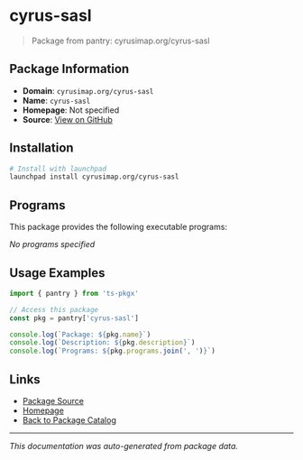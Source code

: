 # cyrus-sasl

> Package from pantry: cyrusimap.org/cyrus-sasl

## Package Information

- **Domain**: `cyrusimap.org/cyrus-sasl`
- **Name**: `cyrus-sasl`
- **Homepage**: Not specified
- **Source**: [View on GitHub](https://github.com/pkgxdev/pantry/tree/main/projects/cyrusimap.org/cyrus-sasl/package.yml)

## Installation

```bash
# Install with launchpad
launchpad install cyrusimap.org/cyrus-sasl
```

## Programs

This package provides the following executable programs:

*No programs specified*

## Usage Examples

```typescript
import { pantry } from 'ts-pkgx'

// Access this package
const pkg = pantry['cyrus-sasl']

console.log(`Package: ${pkg.name}`)
console.log(`Description: ${pkg.description}`)
console.log(`Programs: ${pkg.programs.join(', ')}`)
```

## Links

- [Package Source](https://github.com/pkgxdev/pantry/tree/main/projects/cyrusimap.org/cyrus-sasl/package.yml)
- [Homepage](#)
- [Back to Package Catalog](../../../package-catalog.md)

---

*This documentation was auto-generated from package data.*
